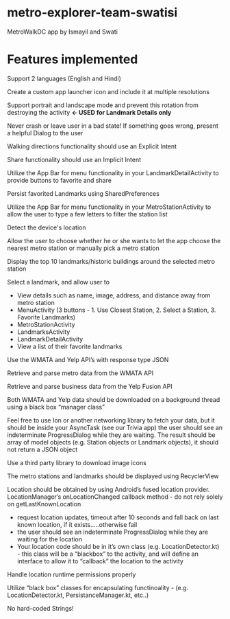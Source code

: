 # metro-explorer-team-swatisi
MetroWalkDC app
by Ismayil and Swati

# Features implemented #
Support 2 languages (English and Hindi)

Create a custom app launcher icon and include it at multiple resolutions

Support portrait and landscape mode and prevent this rotation from destroying the activity **<- USED for Landmark Details only**

Never crash or leave user in a bad state! If something goes wrong, present a helpful Dialog to the user

Walking directions functionality should use an Explicit Intent

Share functionality should use an Implicit Intent

Utilize the App Bar for menu functionality in your LandmarkDetailActivity to provide buttons to favorite and share

Persist favorited Landmarks using SharedPreferences

Utilize the App Bar for menu functionality in your MetroStationActivity to allow the user to type a few letters to filter the station list

Detect the device's location

Allow the user to choose whether he or she wants to let the app choose the nearest metro station or manually pick a metro station 

Display the top 10 landmarks/historic buildings around the selected metro station

Select a landmark, and allow user to
* View details such as name, image, address, and distance away from metro station
* MenuActivity (3 buttons - 1. Use Closest Station, 2. Select a Station, 3. Favorite Landmarks)
* MetroStationActivity
* LandmarksActivity
* LandmarkDetailActivity
* View a list of their favorite landmarks

Use the WMATA and Yelp API’s with response type JSON

Retrieve and parse metro data from the WMATA API

Retrieve and parse business data from the Yelp Fusion API

Both WMATA and Yelp data should be downloaded on a background thread using a black box “manager class”

Feel free to use Ion or another networking library to fetch your data, but it should be inside your AsyncTask (see our Trivia app)
the user should see an indeterminate ProgressDialog while they are waiting. The result should be array of model objects (e.g. Station objects or Landmark objects), it should not return a JSON object

Use a third party library to download image icons

The metro stations and landmarks should be displayed using RecyclerView

Location should be obtained by using Android’s fused location provider. LocationManager’s onLocationChanged callback method - do not rely solely on getLastKnownLocation
* request location updates, timeout after 10 seconds and fall back on last known location, if it exists…..otherwise fail
* the user should see an indeterminate ProgressDialog while they are waiting for the location
* Your location code should be in it’s own class (e.g. LocationDetector.kt) - this class will be a “blackbox” to the activity, and will define an interface to allow it to “callback” the location to the activity

Handle location runtime permissions properly

Utilize “black box” classes for encapsulating functinoality - (e.g. LocationDetector.kt, PersistanceManager.kt, etc..)

No hard-coded Strings!
